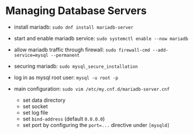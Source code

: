 # Managing Database Servers

- install mariadb: `sudo dnf install mariadb-server`
- start and enable mariadb service: `sudo systemctl enable --now mariadb`
- allow mariadb traffic through firewall: `sudo firewall-cmd --add-service=mysql --permanent`

- securing mariadb: `sudo mysql_secure_installation`
- log in as mysql root user: `mysql -u root -p`

- main configuration: `sudo vim /etc/my.cnf.d/mariadb-server.cnf`
  - set data directory
  - set socket
  - set log file
  - set `bind-address` (default `0.0.0.0`)
  - set port by configuring the `port=...` directive under `[mysqld]`
